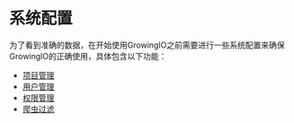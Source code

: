 # 系统配置

为了看到准确的数据，在开始使用GrowingIO之前需要进行一些系统配置来确保GrowingIO的正确使用，具体包含以下功能：

* [项目管理](xiang-mu-guan-li.md)
* [用户管理](yong-hu-guan-li.md)
* [权限管理](quan-xian-guan-li.md)
* [爬虫过滤](pa-chong-guo-lv.md)

